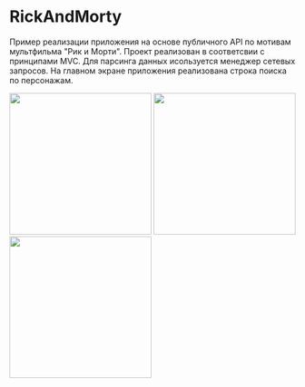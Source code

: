 # RickAndMorty

Пример реализации приложения на основе публичного API по мoтивам мультфильма "Рик и Морти". Проект реализован в соответсвии с принципами MVC. Для парсинга данных исользуется менеджер сетевых запросов. На главном экране приложения реализована строка поиска по персонажам.

<img src="https://user-images.githubusercontent.com/84350949/142170811-460a5f41-cd1f-4782-b5a4-92d6750064e9.png" width="250" /> <img src="https://user-images.githubusercontent.com/84350949/142171035-b928925f-69e3-4a2d-9c7d-7b19745b4922.png" width="250" /> <img src="https://user-images.githubusercontent.com/84350949/142171210-3bdf6e2d-83cc-45c5-9e18-7e12d2a6e7fd.png" width="250" />

